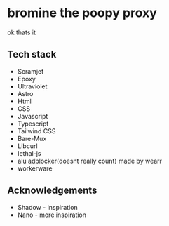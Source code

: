 # bromine the poopy proxy
ok thats it

## Tech stack
- Scramjet
- Epoxy
- Ultraviolet
- Astro
- Html
- CSS
- Javascript
- Typescript
- Tailwind CSS
- Bare-Mux
- Libcurl
- lethal-js
- alu adblocker(doesnt really count) made by wearr
- workerware

## Acknowledgements
- Shadow - inspiration
- Nano - more inspiration
